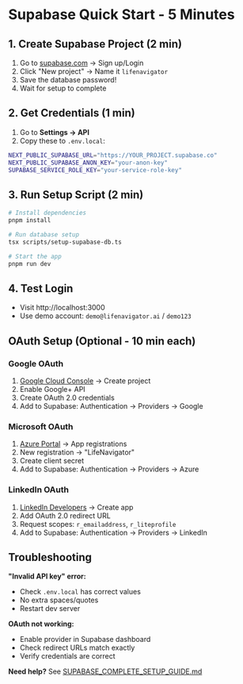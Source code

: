 # Supabase Quick Start - 5 Minutes

## 1. Create Supabase Project (2 min)
1. Go to [supabase.com](https://supabase.com) → Sign up/Login
2. Click "New project" → Name it `lifenavigator`
3. Save the database password!
4. Wait for setup to complete

## 2. Get Credentials (1 min)
1. Go to **Settings → API**
2. Copy these to `.env.local`:
```bash
NEXT_PUBLIC_SUPABASE_URL="https://YOUR_PROJECT.supabase.co"
NEXT_PUBLIC_SUPABASE_ANON_KEY="your-anon-key"
SUPABASE_SERVICE_ROLE_KEY="your-service-role-key"
```

## 3. Run Setup Script (2 min)
```bash
# Install dependencies
pnpm install

# Run database setup
tsx scripts/setup-supabase-db.ts

# Start the app
pnpm run dev
```

## 4. Test Login
- Visit http://localhost:3000
- Use demo account: `demo@lifenavigator.ai` / `demo123`

## OAuth Setup (Optional - 10 min each)

### Google OAuth
1. [Google Cloud Console](https://console.cloud.google.com/) → Create project
2. Enable Google+ API
3. Create OAuth 2.0 credentials
4. Add to Supabase: Authentication → Providers → Google

### Microsoft OAuth  
1. [Azure Portal](https://portal.azure.com/) → App registrations
2. New registration → "LifeNavigator"
3. Create client secret
4. Add to Supabase: Authentication → Providers → Azure

### LinkedIn OAuth
1. [LinkedIn Developers](https://www.linkedin.com/developers/) → Create app
2. Add OAuth 2.0 redirect URL
3. Request scopes: `r_emailaddress`, `r_liteprofile`
4. Add to Supabase: Authentication → Providers → LinkedIn

## Troubleshooting

**"Invalid API key" error:**
- Check `.env.local` has correct values
- No extra spaces/quotes
- Restart dev server

**OAuth not working:**
- Enable provider in Supabase dashboard
- Check redirect URLs match exactly
- Verify credentials are correct

**Need help?** See [SUPABASE_COMPLETE_SETUP_GUIDE.md](./SUPABASE_COMPLETE_SETUP_GUIDE.md)